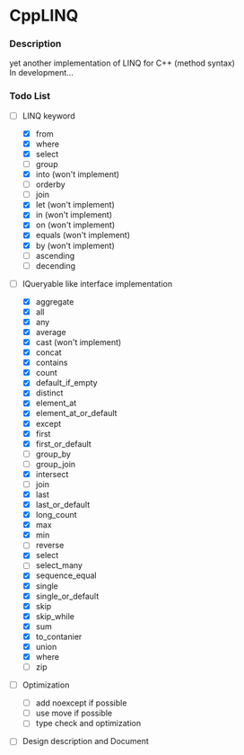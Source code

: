 # CppLINQ
### Description
yet another implementation of LINQ for C++ (method syntax)  
In development...

### Todo List
- [ ] LINQ keyword
  - [x] from
  - [x] where
  - [x] select
  - [ ] group
  - [x] into (won't implement)
  - [ ] orderby
  - [ ] join
  - [x] let (won't implement)
  - [x] in (won't implement)
  - [x] on (won't implement)
  - [x] equals (won't implement)
  - [x] by (won't implement)
  - [ ] ascending
  - [ ] decending
- [ ] IQueryable like interface implementation
  - [x] aggregate
  - [x] all
  - [x] any
  - [x] average
  - [x] cast (won't implement)
  - [x] concat
  - [x] contains
  - [x] count
  - [x] default_if_empty
  - [x] distinct
  - [x] element_at
  - [x] element_at_or_default
  - [x] except
  - [x] first
  - [x] first_or_default
  - [ ] group_by
  - [ ] group_join
  - [x] intersect
  - [ ] join
  - [x] last
  - [x] last_or_default
  - [x] long_count
  - [x] max
  - [x] min
  - [ ] reverse
  - [x] select
  - [ ] select_many
  - [x] sequence_equal
  - [x] single
  - [x] single_or_default
  - [x] skip
  - [x] skip_while
  - [x] sum
  - [x] to_contanier
  - [x] union
  - [x] where
  - [ ] zip
- [ ] Optimization
  - [ ] add noexcept if possible
  - [ ] use move if possible
  - [ ] type check and optimization
- [ ] Design description and Document

